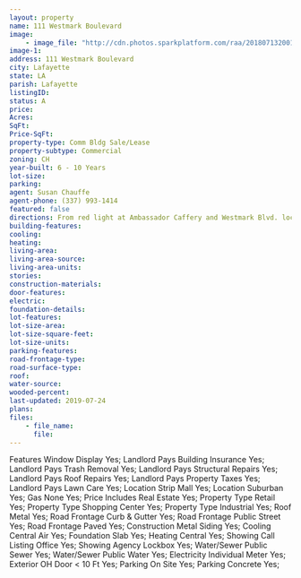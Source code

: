 ```yaml
---
layout: property
name: 111 Westmark Boulevard
image:
    - image_file: "http://cdn.photos.sparkplatform.com/raa/20180713200153096438000000.jpg"
image-1:
address: 111 Westmark Boulevard
city: Lafayette
state: LA
parish: Lafayette
listingID: 
status: A
price: 
Acres: 
SqFt: 
Price-SqFt: 
property-type: Comm Bldg Sale/Lease
property-subtype: Commercial
zoning: CH
year-built: 6 - 10 Years
lot-size: 
parking: 
agent: Susan Chauffe
agent-phone: (337) 993-1414
featured: false
directions: From red light at Ambassador Caffery and Westmark Blvd. location on right between Fat Pat's and For My Child Learning Center.  From red light at Johnston and Westmark location on left.
building-features: 
cooling: 
heating: 
living-area: 
living-area-source: 
living-area-units: 
stories: 
construction-materials: 
door-features: 
electric: 
foundation-details: 
lot-features: 
lot-size-area: 
lot-size-square-feet: 
lot-size-units: 
parking-features: 
road-frontage-type: 
road-surface-type: 
roof: 
water-source: 
wooded-percent: 
last-updated: 2019-07-24
plans: 
files:
    - file_name:
      file:
---
```

Features	Window Display	Yes;
Landlord Pays	Building Insurance	Yes;
Landlord Pays	Trash Removal	Yes;
Landlord Pays	Structural Repairs	Yes;
Landlord Pays	Roof Repairs	Yes;
Landlord Pays	Property Taxes	Yes;
Landlord Pays	Lawn Care	Yes;
Location	Strip Mall	Yes;
Location	Suburban	Yes;
Gas	None	Yes;
Price Includes	Real Estate	Yes;
Property Type	Retail	Yes;
Property Type	Shopping Center	Yes;
Property Type	Industrial	Yes;
Roof	Metal	Yes;
Road Frontage	Curb & Gutter	Yes;
Road Frontage	Public Street	Yes;
Road Frontage	Paved	Yes;
Construction	Metal Siding	Yes;
Cooling	Central Air	Yes;
Foundation	Slab	Yes;
Heating	Central	Yes;
Showing	Call Listing Office	Yes;
Showing	Agency Lockbox	Yes;
Water/Sewer	Public Sewer	Yes;
Water/Sewer	Public Water	Yes;
Electricity	Individual Meter	Yes;
Exterior	OH Door < 10 Ft	Yes;
Parking	On Site	Yes;
Parking	Concrete	Yes;

